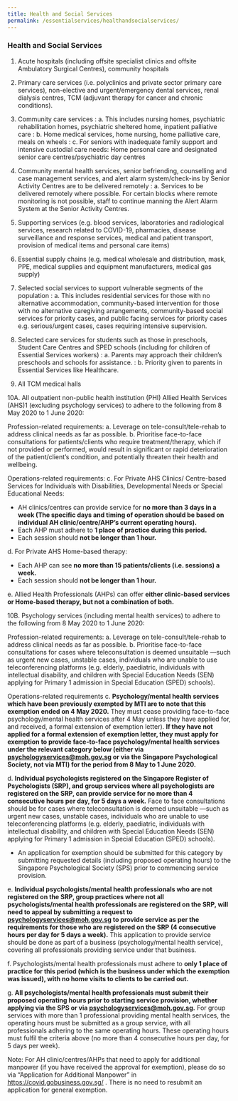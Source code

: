 ```yaml
---
title: Health and Social Services
permalink: /essentialservices/healthandsocialservices/
---
```


### **Health and Social Services**

1. Acute hospitals (including offsite specialist clinics and offsite Ambulatory Surgical Centres), community hospitals

2. Primary care services (i.e. polyclinics and private sector primary care services), non-elective and urgent/emergency dental services, renal dialysis centres, TCM (adjuvant therapy for cancer and chronic conditions).

3. Community care services 
: a. This includes nursing homes, psychiatric rehabilitation homes, psychiatric sheltered home, inpatient palliative care
: b. Home medical services, home nursing, home palliative care, meals on wheels
: c. For seniors with inadequate family support and intensive custodial care needs: Home personal care and designated senior care centres/psychiatric day centres

4. Community mental health services, senior befriending, counselling and case management services, and alert alarm system/check-ins by Senior Activity Centres are to be delivered remotely
: a. Services to be delivered remotely where possible. For certain blocks where remote monitoring is not possible, staff to continue manning the Alert Alarm System at the Senior Activity Centres.

5. Supporting services (e.g. blood services, laboratories and radiological services, research related to COVID-19, pharmacies, disease surveillance and response services, medical and patient transport, provision of medical items and personal care items)

6. Essential supply chains (e.g. medical wholesale and distribution, mask, PPE, medical supplies and equipment manufacturers, medical gas supply)

7. Selected social services to support vulnerable segments of the population
: a. This includes residential services for those with no alternative accommodation, community-based intervention for those with no alternative caregiving arrangements, community-based social services for priority cases, and public facing services for priority cases e.g. serious/urgent cases, cases requiring intensive supervision.

8. Selected care services for students such as those in preschools, Student Care Centres and SPED schools (including for children of Essential Services workers)
: a. Parents may approach their children’s preschools and schools for assistance.
: b. Priority given to parents in Essential Services like Healthcare.

9. All TCM medical halls

10A. All outpatient non-public health institution (PHI) Allied Health Services (AHS)1 (excluding psychology services) to adhere to the following from 8 May 2020 to 1 June 2020:</br>

Profession-related requirements:
a. Leverage on tele-consult/tele-rehab to address clinical needs as far as possible.
b. Prioritise face-to-face consultations for patients/clients who require treatment/therapy, which if not provided or performed, would result in significant or rapid deterioration of the patient/client’s condition, and potentially threaten their health and wellbeing.

Operations-related requirements:
c. For Private AHS Clinics/ Centre-based Services for Individuals with Disabilities, Developmental Needs or Special Educational Needs:
- AH clinics/centres can provide service for **no more than 3 days in a week (The specific days and timing of operation should be based on individual AH clinic/centre/AHP’s current operating hours).**
- Each AHP must adhere to **1 place of practice during this period.**
- Each session should **not be longer than 1 hour.**

d. For Private AHS Home-based therapy:
- Each AHP can see **no more than 15 patients/clients (i.e. sessions) a week.**
- Each session should **not be longer than 1 hour.**

e. Allied Health Professionals (AHPs) can offer **either clinic-based services or Home-based therapy, but not a combination of both.**

10B. Psychology services (including mental health services) to adhere to the following from 8 May 2020 to 1 June 2020:

Profession-related requirements:
a. Leverage on tele-consult/tele-rehab to address clinical needs as far as possible.
b. Prioritise face-to-face consultations for cases where teleconsultation is deemed unsuitable —such as urgent new cases, unstable cases, individuals who are unable to use teleconferencing platforms (e.g. elderly, paediatric, individuals with intellectual disability, and children with Special Education Needs (SEN) applying for Primary 1 admission in Special Education (SPED) schools).

Operations-related requirements
c. **Psychology/mental health services which have been previously exempted by MTI are to note that this exemption ended on 4 May 2020.** They must cease providing face-to-face psychology/mental health services after 4 May unless they have applied for, and received, a formal extension of exemption letter). **If they have not applied for a formal extension of exemption letter, they must apply for exemption to provide face-to-face psychology/mental health services under the relevant category below (either via <a href = "mailto: psychologyservices@moh.gov.sg">psychologyservices@moh.gov.sg</a> or via the Singapore Psychological Society, not via MTI) for the period from 8 May to 1 June 2020.**

d. **Individual psychologists registered on the Singapore Register of Psychologists (SRP), and group services where all psychologists are registered on the SRP, can provide service for no more than 4 consecutive hours per day, for 5 days a week.** Face to face consultations should be for cases where teleconsultation is deemed unsuitable —such as urgent new cases, unstable cases, individuals who are unable to use teleconferencing platforms (e.g. elderly, paediatric, individuals with intellectual disability, and children with Special Education Needs (SEN) applying for Primary 1 admission in Special Education (SPED) schools).
- An application for exemption should be submitted for this category by submitting requested details (including proposed operating hours) to the Singapore Psychological Society (SPS) prior to commencing service provision.

e. **Individual psychologists/mental health professionals who are not registered on the SRP, group practices where not all psychologists/mental health professionals are registered on the SRP, will need to appeal by submitting a request to <a href = "mailto: psychologyservices@moh.gov.sg">psychologyservices@moh.gov.sg</a> to provide service as per the requirements for those who are registered on the SRP (4 consecutive hours per day for 5 days a week).** This application to provide service should be done as part of a business (psychology/mental health service), covering all professionals providing service under that business.

f. Psychologists/mental health professionals must adhere to **only 1 place of practice for this period (which is the business under which the exemption was issued), with no home visits to clients to be carried out.**

g. **All psychologists/mental health professionals must submit their proposed operating hours prior to starting service provision, whether applying via the SPS or via <a href = "mailto: psychologyservices@moh.gov.sg">psychologyservices@moh.gov.sg</a>.** For group services with more than 1 professional providing mental health services, the operating hours must be submitted as a group service, with all professionals adhering to the same operating hours. These operating hours must fulfil the criteria above (no more than 4 consecutive hours per day, for 5 days per week).

Note: For AH clinic/centres/AHPs that need to apply for additional manpower (if you have received the approval for exemption), please do so via “Application for Additional Manpower” in <a href="https://covid.gobusiness.gov.sg/" target="_blank">https://covid.gobusiness.gov.sg/</a> . There is no need to resubmit an application for general exemption.



[^1]: Audiology, Dietetics, Occupational Therapy, Physiotherapy, Podiatry, Prosthetics and Orthotics, Speech Therapy
